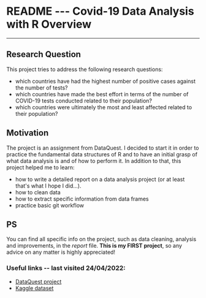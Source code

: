 # **README --- Covid-19 Data Analysis with R Overview**
---
## Research Question
This project tries to address the following research questions:

 - which countries have had the highest number of positive cases against the number of tests?
 - which countries have made the best effort in terms of the number of COVID-19 tests conducted related to their population?
 - which countries were ultimately the most and least affected related to their population?


## Motivation
The project is an assignment from DataQuest. I decided to start it in order to practice the fundamental data structures of R and to have an initial grasp of what data analysis is and of how to perform it.
In addition to that, this project helped me to learn:
- how to write a detailed report on a data analysis project (or at least that's what I hope I did...).
- how to clean data
- how to extract specific information from data frames
- practice basic git workflow 

## PS
You can find all specific info on the project, such as data cleaning, analysis and improvements, in the *report* file.
**This is my FIRST project**, so any advice on any matter is highly appreciated!

### Useful links -- last visited 24/04/2022:
- [DataQuest project](https://www.dataquest.io/m/505-investigating-covid-19-virus-trends/)
- [Kaggle dataset](https://www.kaggle.com/datasets/lin0li/covid19testing)
